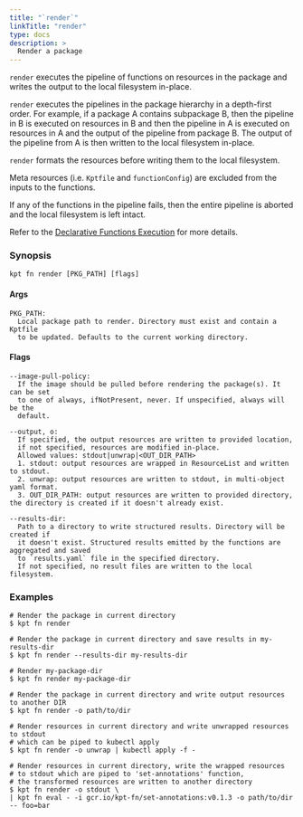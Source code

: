 ```yaml
---
title: "`render`"
linkTitle: "render"
type: docs
description: >
  Render a package
---
```


<!--mdtogo:Short
   Render a package.
-->

`render` executes the pipeline of functions on resources in the package and
writes the output to the local filesystem in-place.

`render` executes the pipelines in the package hierarchy in a depth-first order.
For example, if a package A contains subpackage B, then the pipeline in B is executed
on resources in B and then the pipeline in A is executed on resources in A and
the output of the pipeline from package B. The output of the pipeline from A is
then written to the local filesystem in-place.

`render` formats the resources before writing them to the local filesystem.

Meta resources (i.e. `Kptfile` and `functionConfig`) are excluded from the inputs
to the functions.

If any of the functions in the pipeline fails, then the entire pipeline is aborted and
the local filesystem is left intact.

Refer to the [Declarative Functions Execution] for more details.

### Synopsis

<!--mdtogo:Long-->

```shell
kpt fn render [PKG_PATH] [flags]
```

#### Args

```shell
PKG_PATH:
  Local package path to render. Directory must exist and contain a Kptfile
  to be updated. Defaults to the current working directory.
```

#### Flags

```shell
--image-pull-policy:
  If the image should be pulled before rendering the package(s). It can be set
  to one of always, ifNotPresent, never. If unspecified, always will be the
  default.

--output, o:
  If specified, the output resources are written to provided location,
  if not specified, resources are modified in-place.
  Allowed values: stdout|unwrap|<OUT_DIR_PATH>
  1. stdout: output resources are wrapped in ResourceList and written to stdout.
  2. unwrap: output resources are written to stdout, in multi-object yaml format.
  3. OUT_DIR_PATH: output resources are written to provided directory, the directory is created if it doesn't already exist.

--results-dir:
  Path to a directory to write structured results. Directory will be created if
  it doesn't exist. Structured results emitted by the functions are aggregated and saved
  to `results.yaml` file in the specified directory.
  If not specified, no result files are written to the local filesystem.
```

<!--mdtogo-->

### Examples

<!--mdtogo:Examples-->

```shell
# Render the package in current directory
$ kpt fn render
```

```shell
# Render the package in current directory and save results in my-results-dir
$ kpt fn render --results-dir my-results-dir
```

```shell
# Render my-package-dir
$ kpt fn render my-package-dir
```

```shell
# Render the package in current directory and write output resources to another DIR
$ kpt fn render -o path/to/dir
```

```shell
# Render resources in current directory and write unwrapped resources to stdout
# which can be piped to kubectl apply
$ kpt fn render -o unwrap | kubectl apply -f -
```

```shell
# Render resources in current directory, write the wrapped resources
# to stdout which are piped to 'set-annotations' function,
# the transformed resources are written to another directory
$ kpt fn render -o stdout \
| kpt fn eval - -i gcr.io/kpt-fn/set-annotations:v0.1.3 -o path/to/dir  -- foo=bar
```

<!--mdtogo-->

[declarative functions execution]: /book/04-using-functions/01-declarative-function-execution
